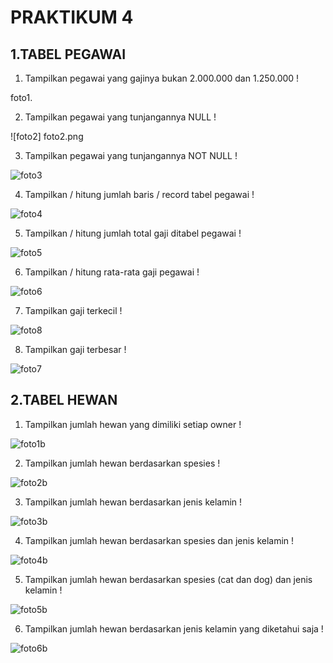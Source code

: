 # PRAKTIKUM 4

## 1.TABEL PEGAWAI

1. Tampilkan pegawai yang gajinya bukan 2.000.000 dan 1.250.000 !

 foto1.

2. Tampilkan pegawai yang tunjangannya NULL !

![foto2] foto2.png

3. Tampilkan pegawai yang tunjangannya NOT NULL !

![foto3](foto/foto3.png)

4. Tampilkan / hitung jumlah baris / record tabel pegawai !

![foto4](foto/foto4.png)

5. Tampilkan / hitung jumlah total gaji ditabel pegawai !

![foto5](foto/foto5.png)

6. Tampilkan / hitung rata-rata gaji pegawai !

![foto6](foto/foto6.png)

7. Tampilkan gaji terkecil !

![foto8](foto/foto8.png)

8. Tampilkan gaji terbesar !

![foto7](foto/foto7.png)

## 2.TABEL HEWAN

1. Tampilkan jumlah hewan yang dimiliki setiap owner !

![foto1b](foto/foto1b.png)

2. Tampilkan jumlah hewan berdasarkan spesies !

![foto2b](foto/foto2b.png)

3. Tampilkan jumlah hewan berdasarkan jenis kelamin !

![foto3b](foto/foto3b.png)

4. Tampilkan jumlah hewan berdasarkan spesies dan jenis kelamin !

![foto4b](foto/foto4b.png)

5. Tampilkan jumlah hewan berdasarkan spesies (cat dan dog) dan jenis kelamin !

![foto5b](foto/foto5b.png)

6. Tampilkan jumlah hewan berdasarkan jenis kelamin yang diketahui saja !

![foto6b](foto/foto6b.png)
